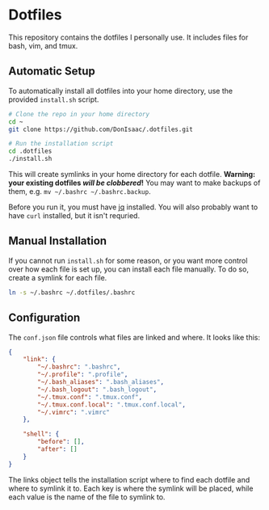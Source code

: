 # Dotfiles

This repository contains the dotfiles I personally use. It includes files for bash, vim, and tmux.

## Automatic Setup

To automatically install all dotfiles into your home directory, use the provided
`install.sh` script. 

```sh
# Clone the repo in your home directory
cd ~
git clone https://github.com/DonIsaac/.dotfiles.git

# Run the installation script
cd .dotfiles
./install.sh
```

This will create symlinks in your home directory for each dotfile. **Warning:
your existing dotfiles _will be clobbered_!** You may want to make backups of
them, e.g. `mv ~/.bashrc ~/.bashrc.backup`.

Before you run it, you must have [jq](https://stedolan.github.io/jq/)
installed. You will also probably want to have `curl` installed, but it isn't requried.

## Manual Installation

If you cannot run `install.sh` for some reason, or you want more control over
how each file is set up, you can install each file manually. To do so, create a symlink
for each file.

```sh
ln -s ~/.bashrc ~/.dotfiles/.bashrc
```

## Configuration

The `conf.json` file controls what files are linked and where. It looks like this:

```json
{
	"link": {
		"~/.bashrc": ".bashrc",
		"~/.profile": ".profile",
		"~/.bash_aliases": ".bash_aliases",
		"~/.bash_logout": ".bash_logout",
		"~/.tmux.conf": ".tmux.conf",
		"~/.tmux.conf.local": ".tmux.conf.local",
		"~/.vimrc": ".vimrc"
	},

	"shell": {
		"before": [],
		"after": []
	}
}
```

The links object tells the installation script where to find each dotfile and
where to symlink it to. Each key is where the symlink will be placed, while each
value is the name of the file to symlink to.
